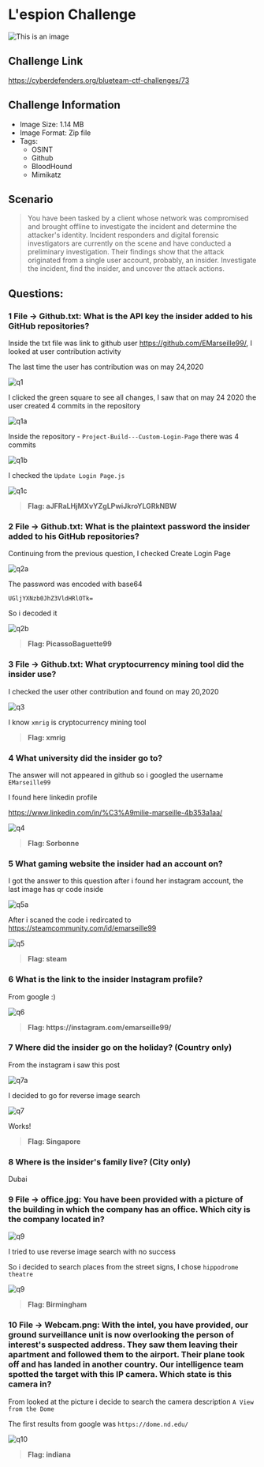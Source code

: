 # L'espion Challenge
![This is an image](/L'espion/Images/L'espionhead.png)

## Challenge Link
https://cyberdefenders.org/blueteam-ctf-challenges/73

## Challenge Information
- Image Size: 	 1.14 MB
- Image Format: Zip file
- Tags: 
    - OSINT 
    - Github 
    - BloodHound 
    - Mimikatz 
 
## Scenario
>You have been tasked by a client whose network was compromised and brought offline to investigate the incident and determine the attacker's identity.
>Incident responders and digital forensic investigators are currently on the scene and have conducted a preliminary investigation. Their findings show that the attack originated from a single user account, probably, an insider.
>Investigate the incident, find the insider, and uncover the attack actions.
            
## Questions:  
### 1 File -> Github.txt: What is the API key the insider added to his GitHub repositories?

Inside the txt file was link to github user https://github.com/EMarseille99/, I looked at user contribution activity

The last time the user has contribution was on may 24,2020 

![q1](/L'espion/Images/q1.png)

I clicked the green square to see all changes, 
I saw that on may 24 2020 the user created 4 commits in the repository

![q1a](/L'espion/Images/q1a.png)

Inside the repository - `Project-Build---Custom-Login-Page` there was 4 commits

![q1b](/L'espion/Images/q1b.png)

I checked the `Update Login Page.js` 

![q1c](/L'espion/Images/q1c.png)

> **Flag: aJFRaLHjMXvYZgLPwiJkroYLGRkNBW**

### 2 File -> Github.txt: What is the plaintext password the insider added to his GitHub repositories?
Continuing from the previous question, I checked Create Login Page

![q2a](/L'espion/Images/q2a.png)

The password was encoded with base64

```base64
UGljYXNzb0JhZ3VldHRlOTk=
```
So i decoded it

![q2b](/L'espion/Images/q2b.png)

> **Flag: PicassoBaguette99**

### 3 File -> Github.txt: What cryptocurrency mining tool did the insider use?
I checked the user other contribution and found on may 20,2020 

![q3](/L'espion/Images/q3.png)

I know `xmrig` is cryptocurrency mining tool

> **Flag: xmrig**

### 4 What university did the insider go to?
The answer will not appeared in github so i googled the username `EMarseille99`

I found here linkedin profile

https://www.linkedin.com/in/%C3%A9milie-marseille-4b353a1aa/

![q4](/L'espion/Images/q4.png)

> **Flag: Sorbonne**

### 5 What gaming website the insider had an account on?
I got the answer to this question after i found her instagram account, the last image has qr code inside

![q5a](/L'espion/Images/q5a.png)

After i scaned the code i redircated to https://steamcommunity.com/id/emarseille99

![q5](/L'espion/Images/q5.png)

> **Flag: steam**


### 6 What is the link to the insider Instagram profile?
From google :)

![q6](/L'espion/Images/q6.png)

> **Flag: https://<i></i>instagram.com/emarseille99/**

### 7 Where did the insider go on the holiday? (Country only)
From the instagram i saw this post

![q7a](/L'espion/Images/q7a.png)

I decided to go for reverse image search 

![q7](/L'espion/Images/q7.png)

Works!

> **Flag: Singapore**

### 8 Where is the insider's family live? (City only)

Dubai

### 9 File -> office.jpg: You have been provided with a picture of the building in which the company has an office. Which city is the company located in?

![q9](/L'espion/Images/office.jpg)

I tried to use reverse image search with no success

So i decided to search places from the street signs, I chose `hippodrome theatre`

![q9](/L'espion/Images/q9.png)

> **Flag: Birmingham**

### 10 File -> Webcam.png: With the intel, you have provided, our ground surveillance unit is now overlooking the person of interest's suspected address. They saw them leaving their apartment and followed them to the airport. Their plane took off and has landed in another country. Our intelligence team spotted the target with this IP camera. Which state is this camera in?

From looked at the picture i decide to search the camera description `A View from the Dome`

The first results from google was `https://dome.nd.edu/`

![q10](/L'espion/Images/Webcam.png)

> **Flag: indiana**
